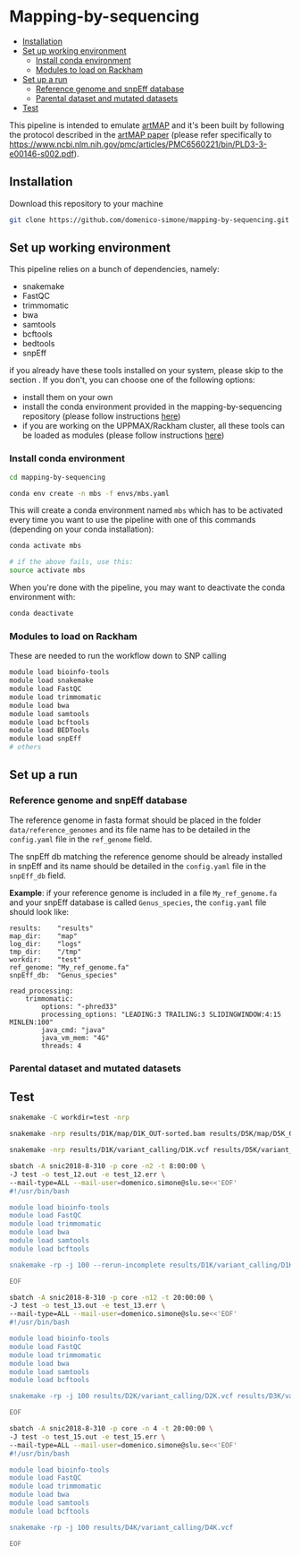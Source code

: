 # Mapping-by-sequencing

<!-- TOC START min:2 max:5 link:true asterisk:false update:true -->
- [Installation](#installation)
- [Set up working environment](#set-up-working-environment)
    - [Install conda environment](#install-conda-environment)
    - [Modules to load on Rackham](#modules-to-load-on-rackham)
- [Set up a run](#set-up-a-run)
    - [Reference genome and snpEff database](#reference-genome-and-snpeff-database)
    - [Parental dataset and mutated datasets](#parental-dataset-and-mutated-datasets)
- [Test](#test)
<!-- TOC END -->

This pipeline is intended to emulate [artMAP](https://github.com/RihaLab/artMAP) and it's been built by following the protocol described in the [artMAP paper](https://www.ncbi.nlm.nih.gov/pmc/articles/PMC6560221/) (please refer specifically to https://www.ncbi.nlm.nih.gov/pmc/articles/PMC6560221/bin/PLD3-3-e00146-s002.pdf).

## Installation

Download this repository to your machine

```bash
git clone https://github.com/domenico-simone/mapping-by-sequencing.git 
```

## Set up working environment

This pipeline relies on a bunch of dependencies, namely:

- snakemake
- FastQC
- trimmomatic
- bwa
- samtools
- bcftools
- bedtools
- snpEff

if you already have these tools installed on your system, please skip to the section [](). If you don't, you can choose one of the following options:

- install them on your own
- install the conda environment provided in the mapping-by-sequencing repository (please follow instructions [here](#install-conda-environment))
- if you are working on the UPPMAX/Rackham cluster, all these tools can be loaded as modules (please follow instructions [here](#modules-to-load-on-rackham))

### Install conda environment

```bash
cd mapping-by-sequencing

conda env create -n mbs -f envs/mbs.yaml
```

This will create a conda environment named `mbs` which has to be activated every time you want to use the pipeline with one of this commands (depending on your conda installation):

```bash
conda activate mbs

# if the above fails, use this:
source activate mbs
```

When you're done with the pipeline, you may want to deactivate the conda environment with:

```bash
conda deactivate
```

### Modules to load on Rackham

These are needed to run the workflow down to SNP calling

```bash
module load bioinfo-tools
module load snakemake
module load FastQC
module load trimmomatic
module load bwa
module load samtools
module load bcftools
module load BEDTools
module load snpEff
# others
```

## Set up a run

### Reference genome and snpEff database

The reference genome in fasta format should be placed in the folder `data/reference_genomes` and its file name has to be detailed in the `config.yaml` file in the `ref_genome` field.  

The snpEff db matching the reference genome should be already installed in snpEff and its name should be detailed in the `config.yaml` file in the `snpEff_db` field.

**Example**: if your reference genome is included in a file `My_ref_genome.fa` and your snpEff database is called `Genus_species`, the `config.yaml` file should look like:

```
results:    "results"
map_dir:    "map"
log_dir:    "logs"
tmp_dir:    "/tmp"
workdir:    "test"
ref_genome: "My_ref_genome.fa"
snpEff_db:  "Genus_species"

read_processing:
    trimmomatic:
        options: "-phred33"
        processing_options: "LEADING:3 TRAILING:3 SLIDINGWINDOW:4:15 MINLEN:100"
        java_cmd: "java"
        java_vm_mem: "4G"
        threads: 4
```

### Parental dataset and mutated datasets

## Test

```bash
snakemake -C workdir=test -nrp
```

```bash
snakemake -nrp results/D1K/map/D1K_OUT-sorted.bam results/D5K/map/D5K_OUT-sorted.bam
```

```bash
snakemake -nrp results/D1K/variant_calling/D1K.vcf results/D5K/variant_calling/D5K.vcf &> test_10.log &
```

```bash
sbatch -A snic2018-8-310 -p core -n2 -t 8:00:00 \
-J test -o test_12.out -e test_12.err \
--mail-type=ALL --mail-user=domenico.simone@slu.se<<'EOF'
#!/usr/bin/bash

module load bioinfo-tools
module load FastQC
module load trimmomatic
module load bwa
module load samtools
module load bcftools

snakemake -rp -j 100 --rerun-incomplete results/D1K/variant_calling/D1K.vcf results/D5K/variant_calling/D5K.vcf

EOF
```

```bash
sbatch -A snic2018-8-310 -p core -n12 -t 20:00:00 \
-J test -o test_13.out -e test_13.err \
--mail-type=ALL --mail-user=domenico.simone@slu.se<<'EOF'
#!/usr/bin/bash

module load bioinfo-tools
module load FastQC
module load trimmomatic
module load bwa
module load samtools
module load bcftools

snakemake -rp -j 100 results/D2K/variant_calling/D2K.vcf results/D3K/variant_calling/D3K.vcf results/D4K/variant_calling/D4K.vcf

EOF
```

```bash
sbatch -A snic2018-8-310 -p core -n 4 -t 20:00:00 \
-J test -o test_15.out -e test_15.err \
--mail-type=ALL --mail-user=domenico.simone@slu.se<<'EOF'
#!/usr/bin/bash

module load bioinfo-tools
module load FastQC
module load trimmomatic
module load bwa
module load samtools
module load bcftools

snakemake -rp -j 100 results/D4K/variant_calling/D4K.vcf

EOF
```

